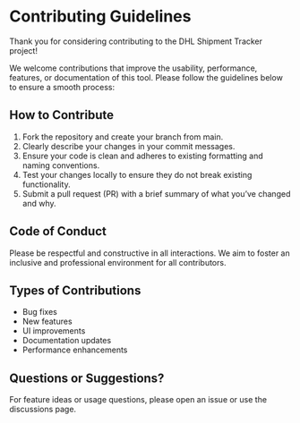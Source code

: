 # Contributing Guidelines

Thank you for considering contributing to the DHL Shipment Tracker project!

We welcome contributions that improve the usability, performance, features, or documentation of this tool. Please follow the guidelines below to ensure a smooth process:

## How to Contribute
1. Fork the repository and create your branch from main.
2. Clearly describe your changes in your commit messages.
3. Ensure your code is clean and adheres to existing formatting and naming conventions.
4. Test your changes locally to ensure they do not break existing functionality.
5. Submit a pull request (PR) with a brief summary of what you’ve changed and why.

## Code of Conduct
Please be respectful and constructive in all interactions. We aim to foster an inclusive and professional environment for all contributors.

## Types of Contributions
- Bug fixes
- New features
- UI improvements
- Documentation updates
- Performance enhancements

## Questions or Suggestions?
For feature ideas or usage questions, please open an issue or use the discussions page.
